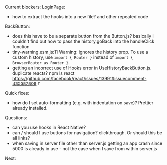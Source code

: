 Current blockers:
LoginPage:

- how to extract the hooks into a new file? and other repeated code

BackButton:

- does this have to be a separate button from the Button.js? basically I couldn't find out how to pass the history.goBack into the handleClick function
- tiny-warning.esm.js:11 Warning: <BrowserRouter> ignores the history prop. To use a custom history, use `import { Router }` instead of `import { BrowserRouter as Router }`.
- getting an incorrect use of Hooks error in UseHistoryBackButton.js. duplicate reacts? npm ls react https://github.com/facebook/react/issues/13991#issuecomment-435587809 ?

Quick fixes:

- how do I set auto-formatting (e.g. with indentation on save)? Prettier already installed.

Questions:

- can you use hooks in React Native?
- can / should I use buttons for navigation? clickthrough. Or should this be all links?
- when saving in server file other than server.js getting an app crash since 5000 is already in use - not the case when I save from within server.js

Next:
